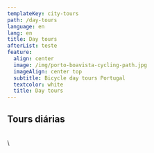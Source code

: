 ```yaml
---
templateKey: city-tours
path: /day-tours
language: en
lang: en
title: Day tours
afterList: teste
feature:
  align: center
  image: /img/porto-boavista-cycling-path.jpg
  imageAlign: center top
  subtitle: Bicycle day tours Portugal
  textcolor: white
  title: Day tours
---
```


## Tours diárias
\
\
